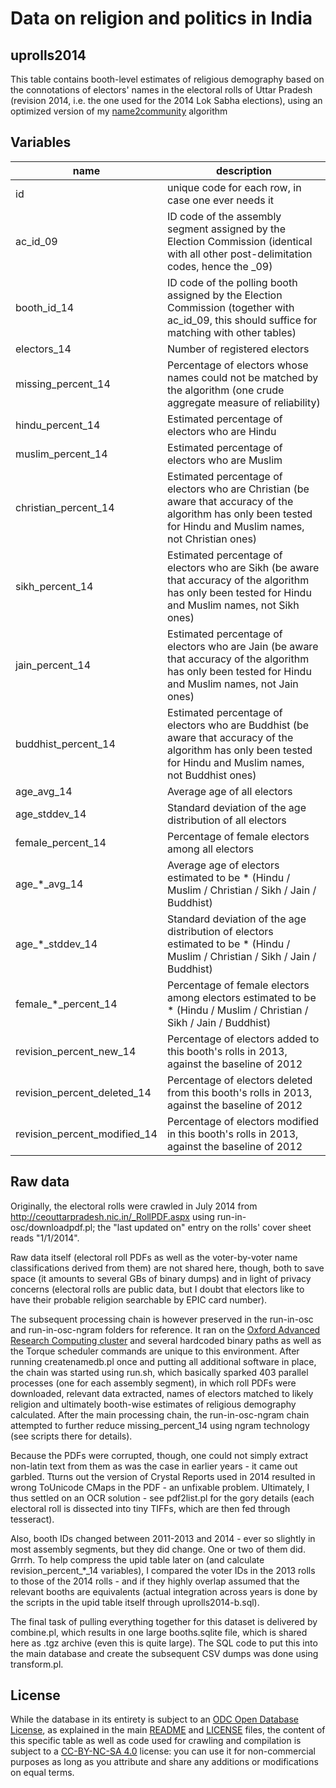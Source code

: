 # Data on religion and politics in India 

## uprolls2014

This table contains booth-level estimates of religious demography based on the connotations of electors' names in the electoral rolls of Uttar Pradesh (revision 2014, i.e. the one used for the 2014 Lok Sabha elections), using an optimized version of my [name2community](https://github.com/raphael-susewind/name2community) algorithm

## Variables

name | description
--- | ---
id | unique code for each row, in case one ever needs it
ac_id_09 | ID code of the assembly segment assigned by the Election Commission (identical with all other post-delimitation codes, hence the _09)
booth_id_14 | ID code of the polling booth assigned by the Election Commission (together with ac_id_09, this should suffice for matching with other tables)
electors_14 | Number of registered electors
missing_percent_14 | Percentage of electors whose names could not be matched by the algorithm (one crude aggregate measure of reliability)
hindu_percent_14 | Estimated percentage of electors who are Hindu
muslim_percent_14 | Estimated percentage of electors who are Muslim
christian_percent_14 | Estimated percentage of electors who are Christian (be aware that accuracy of the algorithm has only been tested for Hindu and Muslim names, not Christian ones)
sikh_percent_14 | Estimated percentage of electors who are Sikh (be aware that accuracy of the algorithm has only been tested for Hindu and Muslim names, not Sikh ones)
jain_percent_14 | Estimated percentage of electors who are Jain (be aware that accuracy of the algorithm has only been tested for Hindu and Muslim names, not Jain ones)
buddhist_percent_14 | Estimated percentage of electors who are Buddhist (be aware that accuracy of the algorithm has only been tested for Hindu and Muslim names, not Buddhist ones)
age_avg_14 | Average age of all electors
age_stddev_14 | Standard deviation of the age distribution of all electors
female_percent_14 | Percentage of female electors among all electors
age_*_avg_14 | Average age of electors estimated to be * (Hindu / Muslim / Christian / Sikh / Jain / Buddhist)
age_*_stddev_14 | Standard deviation of the age distribution of electors  estimated to be * (Hindu / Muslim / Christian / Sikh / Jain / Buddhist)
female_*_percent_14 | Percentage of female electors among electors estimated to be * (Hindu / Muslim / Christian / Sikh / Jain / Buddhist)
revision_percent_new_14 | Percentage of electors added to this booth's rolls in 2013, against the baseline of 2012
revision_percent_deleted_14 | Percentage of electors deleted from this booth's rolls in 2013, against the baseline of 2012
revision_percent_modified_14 | Percentage of electors modified in this booth's rolls in 2013, against the baseline of 2012

## Raw data

Originally, the electoral rolls were crawled in July 2014 from http://ceouttarpradesh.nic.in/_RollPDF.aspx using run-in-osc/downloadpdf.pl; the "last updated on" entry on the rolls' cover sheet reads "1/1/2014".

Raw data itself (electoral roll PDFs as well as the voter-by-voter name classifications derived from them) are not shared here, though, both to save space (it amounts to several GBs of binary dumps) and in light of privacy concerns (electoral rolls are public data, but I doubt that electors like to have their probable religion searchable by EPIC card number). 

The subsequent processing chain is however preserved in the run-in-osc and run-in-osc-ngram folders for reference. It ran on the [Oxford Advanced Research Computing cluster](https://www.arc.ox.ac.uk) and several hardcoded binary paths as well as the Torque scheduler commands are unique to this environment. After running createnamedb.pl once and putting all additional software in place, the chain was started using run.sh, which basically sparked 403 parallel processes (one for each assembly segment), in which roll PDFs were downloaded, relevant data extracted, names of electors matched to likely religion and ultimately booth-wise estimates of religious demography calculated. After the main processing chain, the run-in-osc-ngram chain attempted to further reduce missing_percent_14 using ngram technology (see scripts there for details).

Because the PDFs were corrupted, though, one could not simply extract non-latin text from them as was the case in earlier years - it came out garbled. Tturns out the version of Crystal Reports used in 2014 resulted in wrong ToUnicode CMaps in the PDF - an unfixable problem. Ultimately, I thus settled on an OCR solution - see pdf2list.pl for the gory details (each electoral roll is dissected into tiny TIFFs, which are then fed through tesseract). 

Also, booth IDs changed between 2011-2013 and 2014 - ever so slightly in most assembly segments, but they did change. One or two of them did. Grrrh. To help compress the upid table later on (and calculate revision_percent_*_14 variables), I compared the voter IDs in the 2013 rolls to those of the 2014 rolls - and if they highly overlap assumed that the relevant booths are equivalents (actual integration across years is done by the scripts in the upid table itself through uprolls2014-b.sql).

The final task of pulling everything together for this dataset is delivered by combine.pl, which results in one large booths.sqlite file, which is shared here as .tgz archive (even this is quite large). The SQL code to put this into the main database and create the subsequent CSV dumps was done using transform.pl.

## License

While the database in its entirety is subject to an [ODC Open Database License](http://opendatacommons.org/licenses/odbl/), as explained in the main [README](https://github.com/raphael-susewind/india-religion-politics/blob/master/README.md) and [LICENSE](https://github.com/raphael-susewind/india-religion-politics/blob/master/LICENSE.md) files, the content of this specific table as well as code used for crawling and compilation is subject to a [CC-BY-NC-SA 4.0](https://creativecommons.org/licenses/by-nc-sa/4.0/) license: you can use it for non-commercial purposes as long as you attribute and share any additions or modifications on equal terms. 
